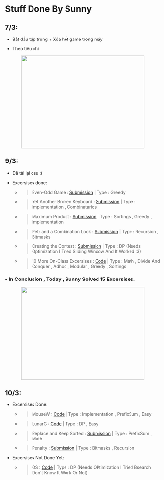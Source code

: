 # Stuff Done By Sunny

## 7/3:

- Bắt đầu tập trung + Xóa hết game trong máy

- Theo tiêu chí 
<p align="center" width="100%">
<img src="https://raw.githubusercontent.com/SunnyYeahBoiii/EveryDayCode/main/Code%20của%20Sunny/Images/HSGCMM2.jpg" width="400" height="300"  >
</p>


## 9/3:

- Đã tải lại osu :(

- Excersises done:

    - > Even-Odd Game : [Submission](https://codeforces.com/contest/1472/submission/148972474)
        | Type : Greedy

    - >  Yet Another Broken Keyboard : [Submission](https://codeforces.com/contest/1272/submission/148974969)
        | Type : Implementation , Combinatarics

    - >  Maximum Product : [Submission](https://codeforces.com/contest/1406/submission/148979304)
        | Type : Sortings , Greedy , Implementation

    - >   Petr and a Combination Lock	: [Submission](https://codeforces.com/contest/1097/submission/148988096)
        | Type : Recursion , Bitmasks

    - >   Creating the Contest : [Submission](https://codeforces.com/contest/1029/submission/148993362)
        | Type : DP (Needs Optimization I Tried Sliding Window And It Worked :3)

    - >   10 More On-Class Excersises : [Code](/Code%20c%E1%BB%A7a%20Sunny/OnClass/24.10Tin)
        | Type : Math , Divide And Conquer , Adhoc , Modular , Greedy , Sortings

###  **- In Conclusion , Today , Sunny Solved 15 Excersises.** 
<p align="center" width="100%">
<img src="https://raw.githubusercontent.com/SunnyYeahBoiii/EveryDayCode/main/Code%20của%20Sunny/Images/GoodJob.jpg" width="400" height="300"  >
</p>


## 10/3:
- Excersises Done:

    - > MouseW : [Code](https://github.com/SunnyYeahBoiii/EveryDayCode/blob/main/Code%20của%20Sunny/OnClass/10.21Tin/MouseW/a.cpp)
        | Type : Implementation , PrefixSum , Easy

    - > LunarG : [Code](https://github.com/SunnyYeahBoiii/EveryDayCode/blob/main/Code%20của%20Sunny/OnClass/10.21_22Tin/LUNARG/a.cpp)
        | Type : DP , Easy
        
    - >   Replace and Keep Sorted : [Submission](https://codeforces.com/contest/1485/submission/149045734)
        | Type : PrefixSum , Math
    
    - >   Penalty : [Submission](https://codeforces.com/contest/1553/submission/149050818)
        | Type : Bitmasks , Recursion
- Excersises Not Done Yet:

    - > OS : [Code](https://github.com/SunnyYeahBoiii/EveryDayCode/blob/main/Code%20của%20Sunny/OnClass/10.21_22Tin/OS/a.cpp)
        | Type : DP (Needs OPtimization I Tried Bsearch Don't Know It Work Or Not)